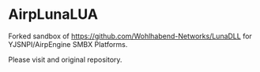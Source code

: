 AirpLunaLUA
=======
Forked sandbox of https://github.com/Wohlhabend-Networks/LunaDLL for YJSNPI/AirpEngine SMBX Platforms.

Please visit and original repository.